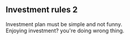 
## Investment rules 2
Investment plan must be simple and not funny. \
Enjoying investment? you're doing wrong thing.